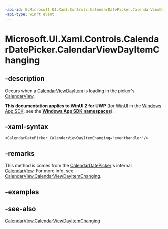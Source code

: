 ```yaml
---
-api-id: E:Microsoft.UI.Xaml.Controls.CalendarDatePicker.CalendarViewDayItemChanging
-api-type: winrt event
---
```


<!-- Event syntax
public event Windows.UI.Xaml.Controls.CalendarViewDayItemChangingEventHandler CalendarViewDayItemChanging
-->

# Microsoft.UI.Xaml.Controls.CalendarDatePicker.CalendarViewDayItemChanging

## -description
Occurs when a [CalendarViewDayItem](calendarviewdayitem.md) is loading in the picker's [CalendarView](calendarview.md).

**This documentation applies to WinUI 2 for UWP** (for [WinUI](/windows/apps/winui/winui3/) in the [Windows App SDK](/windows/apps/windows-app-sdk/), see the **[Windows App SDK namespaces](/windows/windows-app-sdk/api/winrt/)**).

## -xaml-syntax
```xaml
<CalendarDatePicker CalendarViewDayItemChanging="eventhandler"/>
```


## -remarks
This method is comes from the [CalendarDatePicker](calendardatepicker.md)'s internal [CalendarView](calendarview.md). For more info, see [CalendarView.CalendarViewDayItemChanging](calendarview_calendarviewdayitemchanging.md).

## -examples

## -see-also
[CalendarView.CalendarViewDayItemChanging](calendarview_calendarviewdayitemchanging.md)
